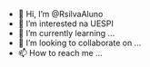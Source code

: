 - 👋 Hi, I’m @RsilvaAluno
- 👀 I’m interested  na UESPI
- 🌱 I’m currently learning ...
- 💞️ I’m looking to collaborate on ...
- 📫 How to reach me ...

